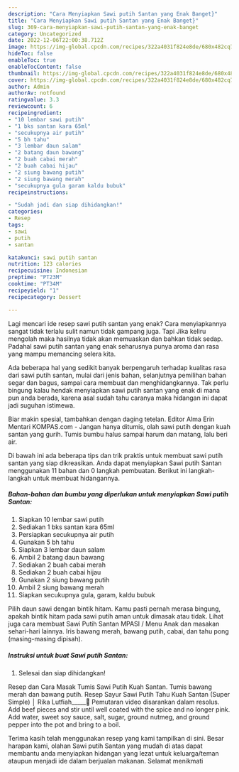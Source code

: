 ```yaml
---
description: "Cara Menyiapkan Sawi putih Santan yang Enak Banget}"
title: "Cara Menyiapkan Sawi putih Santan yang Enak Banget}"
slug: 369-cara-menyiapkan-sawi-putih-santan-yang-enak-banget
category: Uncategorized
date: 2022-12-06T22:00:38.712Z
image: https://img-global.cpcdn.com/recipes/322a4031f824e8de/680x482cq70/sawi-putih-santan-foto-resep-utama.jpg
hideToc: false
enableToc: true
enableTocContent: false
thumbnail: https://img-global.cpcdn.com/recipes/322a4031f824e8de/680x482cq70/sawi-putih-santan-foto-resep-utama.jpg
cover: https://img-global.cpcdn.com/recipes/322a4031f824e8de/680x482cq70/sawi-putih-santan-foto-resep-utama.jpg
author: Admin
authorAv: notfound
ratingvalue: 3.3
reviewcount: 6
recipeingredient:
- "10 lembar sawi putih"
- "1 bks santan kara 65ml"
- "secukupnya air putih"
- "5 bh tahu"
- "3 lembar daun salam"
- "2 batang daun bawang"
- "2 buah cabai merah"
- "2 buah cabai hijau"
- "2 siung bawang putih"
- "2 siung bawang merah"
- "secukupnya gula garam kaldu bubuk"
recipeinstructions:

- "Sudah jadi dan siap dihidangkan!"
categories:
- Resep
tags:
- sawi
- putih
- santan

katakunci: sawi putih santan 
nutrition: 123 calories
recipecuisine: Indonesian
preptime: "PT23M"
cooktime: "PT34M"
recipeyield: "1"
recipecategory: Dessert

---
```



Lagi mencari ide resep sawi putih santan yang enak? Cara menyiapkannya sangat tidak terlalu sulit namun tidak gampang juga. Tapi Jika keliru mengolah maka hasilnya tidak akan memuaskan dan bahkan tidak sedap. Padahal sawi putih santan yang enak seharusnya punya aroma dan rasa yang mampu memancing selera kita.


Ada beberapa hal yang sedikit banyak berpengaruh terhadap kualitas rasa dari sawi putih santan, mulai dari jenis bahan, selanjutnya pemilihan bahan segar dan bagus, sampai cara membuat dan menghidangkannya. Tak perlu bingung kalau hendak menyiapkan sawi putih santan yang enak di mana pun anda berada, karena asal sudah tahu caranya maka hidangan ini dapat jadi suguhan istimewa.

Biar makin spesial, tambahkan dengan daging tetelan. Editor Alma Erin Mentari KOMPAS.com - Jangan hanya ditumis, olah sawi putih dengan kuah santan yang gurih. Tumis bumbu halus sampai harum dan matang, lalu beri air.


Di bawah ini ada beberapa tips dan trik praktis untuk membuat sawi putih santan yang siap dikreasikan. Anda dapat menyiapkan Sawi putih Santan menggunakan 11 bahan dan 0 langkah pembuatan. Berikut ini langkah-langkah untuk membuat hidangannya.

<!--inarticleads1-->

##### Bahan-bahan dan bumbu yang diperlukan untuk menyiapkan Sawi putih Santan:

1. Siapkan 10 lembar sawi putih
1. Sediakan 1 bks santan kara 65ml
1. Persiapkan secukupnya air putih
1. Gunakan 5 bh tahu
1. Siapkan 3 lembar daun salam
1. Ambil 2 batang daun bawang
1. Sediakan 2 buah cabai merah
1. Sediakan 2 buah cabai hijau
1. Gunakan 2 siung bawang putih
1. Ambil 2 siung bawang merah
1. Siapkan secukupnya gula, garam, kaldu bubuk


Pilih daun sawi dengan bintik hitam. Kamu pasti pernah merasa bingung, apakah bintik hitam pada sawi putih aman untuk dimasak atau tidak. Lihat juga cara membuat Sawi Putih Santan MPASI / Menu Anak dan masakan sehari-hari lainnya. Iris bawang merah, bawang putih, cabai, dan tahu pong (masing-masing dipisah). 

<!--inarticleads2-->

##### Instruksi untuk buat Sawi putih Santan:


1. Selesai dan siap dihidangkan!

Resep dan Cara Masak Tumis Sawi Putih Kuah Santan. Tumis bawang merah dan bawang putih. Resep Sayur Sawi Putih Tahu Kuah Santan (Super Simple) │ Rika Lutfiah_____🎥 Pemutaran video disarankan dalam resolus. Add beef pieces and stir until well coated with the spice and no longer pink. Add water, sweet soy sauce, salt, sugar, ground nutmeg, and ground pepper into the pot and bring to a boil. 

Terima kasih telah menggunakan resep yang kami tampilkan di sini. Besar harapan kami, olahan Sawi putih Santan yang mudah di atas dapat membantu anda menyiapkan hidangan yang lezat untuk keluarga/teman ataupun menjadi ide dalam berjualan makanan. Selamat menikmati
